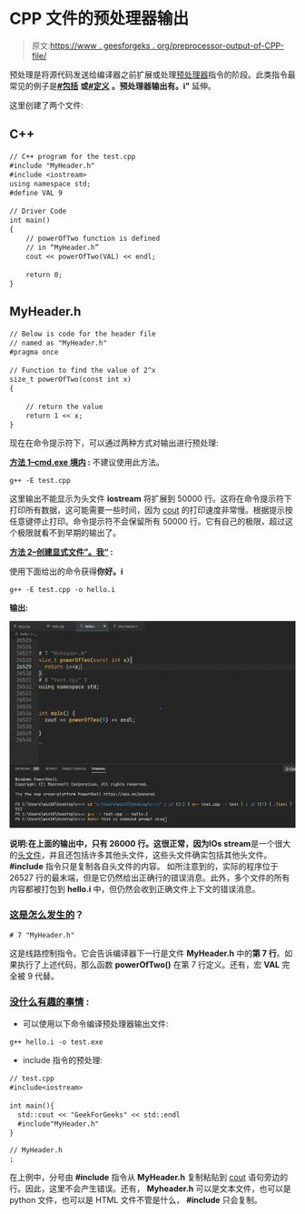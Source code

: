 # CPP 文件的预处理器输出

> 原文:[https://www . geesforgeks . org/preprocessor-output-of-CPP-file/](https://www.geeksforgeeks.org/preprocessor-output-of-cpp-file/)

预处理是将源代码发送给编译器之前扩展或处理[预处理器](https://www.geeksforgeeks.org/cc-preprocessors/)指令的阶段。此类指令最常见的例子是[**#包括**](https://www.geeksforgeeks.org/stdincludes-c-stl/) **或**[**#定义**](https://www.geeksforgeeks.org/macros-and-its-types-in-c-cpp/) **。**预处理器输出有**。i"** 延伸。

这里创建了两个文件:

## C++

```
// C++ program for the test.cpp
#include "MyHeader.h"
#include <iostream>
using namespace std;
#define VAL 9

// Driver Code
int main()
{
    // powerOfTwo function is defined
    // in “MyHeader.h”
    cout << powerOfTwo(VAL) << endl;

    return 0;
}
```

## MyHeader.h

```
// Below is code for the header file
// named as "MyHeader.h"
#pragma once

// Function to find the value of 2^x
size_t powerOfTwo(const int x)
{

    // return the value
    return 1 << x;
}
```

现在在命令提示符下，可以通过两种方式对输出进行预处理:

**<u>方法 1–cmd.exe 境内</u> :** 不建议使用此方法。

```
g++ -E test.cpp
```

这里输出不能显示为头文件 **iostream** 将扩展到 50000 行。这将在命令提示符下打印所有数据，这可能需要一些时间，因为 [cout](https://www.geeksforgeeks.org/basic-input-output-c/) 的打印速度非常慢。根据提示按任意键停止打印。命令提示符不会保留所有 50000 行。它有自己的极限，超过这个极限就看不到早期的输出了。

**<u>方法 2–创建显式文件”。我“</u> :**

使用下面给出的命令获得**你好。i**

```
g++ -E test.cpp -o hello.i
```

**输出:**

![](img/311e82b664c1999ba1b3022867a5762f.png)

**说明:**在上面的输出中，只有 26000 行。这很正常，因为**IOs stream**是一个很大的[头文件](https://www.geeksforgeeks.org/header-files-in-c-cpp-and-its-uses/)，并且还包括许多其他头文件，这些头文件确实包括其他头文件。 **#include** 指令只是复制各自头文件的内容。
如所注意到的，实际的程序位于 26527 行的最末端，但是它仍然给出正确行的错误消息。此外，多个文件的所有内容都被打包到 **hello.i** 中，但仍然会收到正确文件上下文的错误消息。

### **<u>这是怎么发生的</u>？**

```
# 7 "MyHeader.h"
```

这是线路控制指令。它会告诉编译器下一行是文件 **MyHeader.h** 中的**第 7 行**。如果执行了上述代码，那么函数 **powerOfTwo()** 在第 7 行定义。还有，宏 **VAL** 完全被 9 代替。

### **<u>没什么有趣的事情</u> :**

*   可以使用以下命令编译预处理器输出文件:

```
g++ hello.i -o test.exe
```

*   include 指令的预处理:

```
// test.cpp
#include<iostream>

int main(){
  std::cout << "GeekForGeeks" << std::endl
  #include"MyHeader.h"
}
```

```
// MyHeader.h
;
```

在上例中，分号由 **#include** 指令从 **MyHeader.h** 复制粘贴到 [cout](https://www.geeksforgeeks.org/basic-input-output-c/) 语句旁边的行。因此，这里不会产生错误。还有， **Myheader.h** 可以是文本文件，也可以是 python 文件，也可以是 HTML 文件不管是什么， **#include** 只会复制。